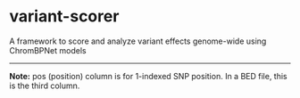 # variant-scorer
A framework to score and analyze variant effects genome-wide using ChromBPNet models

---

**Note:** pos (position) column is for 1-indexed SNP position. In a BED file, this is the third column.
